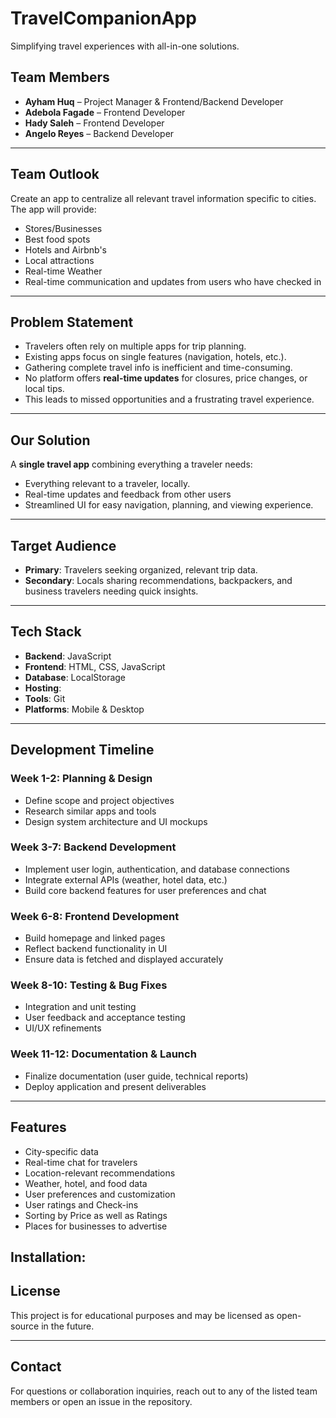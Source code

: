 # TravelCompanionApp

Simplifying travel experiences with all-in-one solutions.

## Team Members

- **Ayham Huq** – Project Manager & Frontend/Backend Developer  
- **Adebola Fagade** – Frontend Developer 
- **Hady Saleh** – Frontend Developer   
- **Angelo Reyes** – Backend Developer  

---

##  Team Outlook

Create an app to centralize all relevant travel information specific to cities. The app will provide:

- Stores/Businesses
- Best food spots 
- Hotels and Airbnb's
- Local attractions
- Real-time Weather
- Real-time communication and updates from users who have checked in

---

## Problem Statement

- Travelers often rely on multiple apps for trip planning.
- Existing apps focus on single features (navigation, hotels, etc.).
- Gathering complete travel info is inefficient and time-consuming.
- No platform offers **real-time updates** for closures, price changes, or local tips.
- This leads to missed opportunities and a frustrating travel experience.

---

##  Our Solution

A **single travel app** combining everything a traveler needs:

- Everything relevant to a traveler, locally.
- Real-time updates and feedback from other users
- Streamlined UI for easy navigation, planning, and viewing experience.

---

##  Target Audience

- **Primary**: Travelers seeking organized, relevant trip data.
- **Secondary**: Locals sharing recommendations, backpackers, and business travelers needing quick insights.

---

##  Tech Stack

- **Backend**: JavaScript  
- **Frontend**: HTML, CSS, JavaScript  
- **Database**: LocalStorage  
- **Hosting**: 
- **Tools**: Git  
- **Platforms**: Mobile & Desktop  

---

##  Development Timeline

### Week 1-2: Planning & Design
- Define scope and project objectives
- Research similar apps and tools
- Design system architecture and UI mockups

### Week 3-7: Backend Development
- Implement user login, authentication, and database connections
- Integrate external APIs (weather, hotel data, etc.)
- Build core backend features for user preferences and chat

### Week 6-8: Frontend Development
- Build homepage and linked pages
- Reflect backend functionality in UI
- Ensure data is fetched and displayed accurately

### Week 8-10: Testing & Bug Fixes
- Integration and unit testing
- User feedback and acceptance testing
- UI/UX refinements

### Week 11-12: Documentation & Launch
- Finalize documentation (user guide, technical reports)
- Deploy application and present deliverables

---

## Features

- City-specific data
- Real-time chat for travelers
- Location-relevant recommendations
- Weather, hotel, and food data
- User preferences and customization
- User ratings and Check-ins
- Sorting by Price as well as Ratings
- Places for businesses to advertise


## Installation:


## License

This project is for educational purposes and may be licensed as open-source in the future.

---

## Contact

For questions or collaboration inquiries, reach out to any of the listed team members or open an issue in the repository.
